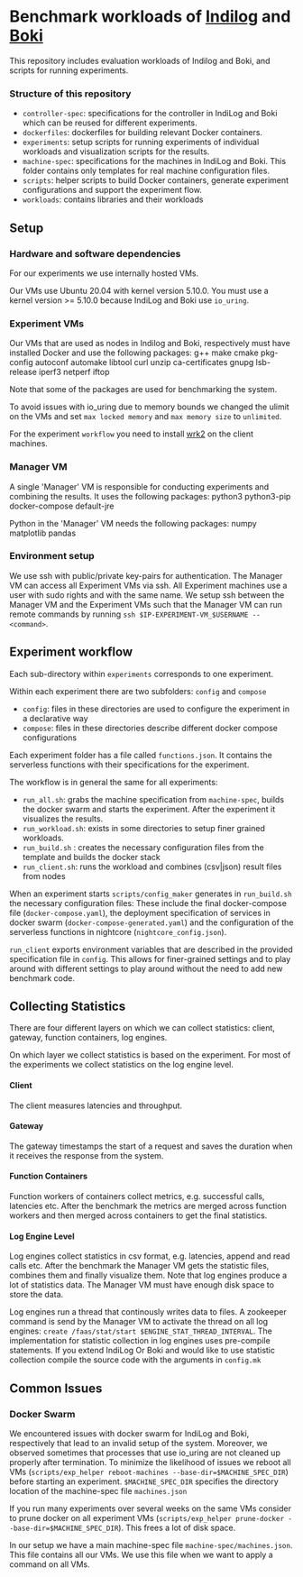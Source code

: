 Benchmark workloads of [Indilog](https://github.com/MaxWies/IndiLog) and [Boki](https://github.com/ut-osa/boki)
==================================

This repository includes evaluation workloads of Indilog and Boki,
and scripts for running experiments.

### Structure of this repository ###

* `controller-spec`: specifications for the controller in IndiLog and Boki which can be reused for different experiments.
* `dockerfiles`: dockerfiles for building relevant Docker containers.
* `experiments`: setup scripts for running experiments of individual workloads and visualization scripts for the results.
* `machine-spec`: specifications for the machines in IndiLog and Boki. This folder contains only templates for real machine configuration files.
* `scripts`: helper scripts to build Docker containers, generate experiment configurations and support the experiment flow.
* `workloads`: contains libraries and their workloads

## Setup ##

### Hardware and software dependencies ###

For our experiments we use internally hosted VMs.

Our VMs use Ubuntu 20.04 with kernel version 5.10.0. You must use a kernel version >= 5.10.0 because IndiLog and Boki use `io_uring`.

### Experiment VMs ###

Our VMs that are used as nodes in Indilog and Boki, respectively must have installed Docker and use the following packages: g++ make cmake pkg-config autoconf automake libtool curl unzip ca-certificates gnupg lsb-release iperf3 netperf iftop

Note that some of the packages are used for benchmarking the system.

To avoid issues with io_uring due to memory bounds we changed the ulimit on the VMs and set `max locked memory` and `max memory size` to `unlimited`.

For the experiment `workflow` you need to install [wrk2](https://github.com/giltene/wrk2) on the client machines.

### Manager VM ###

A single 'Manager' VM is responsible for conducting experiments and combining the results. It uses the following packages: python3 python3-pip docker-compose default-jre

Python in the 'Manager' VM needs the following packages: numpy matplotlib pandas

### Environment setup ###

We use ssh with public/private key-pairs for authentication. The Manager VM can access all Experiment VMs via ssh. All Experiment machines use a user with sudo rights and with the same name. We setup ssh between the Manager VM and the Experiment VMs such that the Manager VM can run remote commands by running `ssh $IP-EXPERIMENT-VM_$USERNAME -- <command>`.

## Experiment workflow ##

Each sub-directory within `experiments` corresponds to one experiment.

Within each experiment there are two subfolders: `config` and `compose`
* `config`: files in these directories are used to configure the experiment in a declarative way
* `compose`: files in these directories describe different docker compose configurations

Each experiment folder has a file called `functions.json`. It contains the serverless functions with their specifications for the experiment.

The workflow is in general the same for all experiments: 

* `run_all.sh`: grabs the machine specification from `machine-spec`, builds the docker swarm and starts the experiment. After the experiment it visualizes the results.
* `run_workload.sh`: exists in some directories to setup finer grained workloads.
* `run_build.sh` : creates the necessary configuration files from the template and builds the docker stack
* `run_client.sh`: runs the workload and combines (csv|json) result files from nodes

When an experiment starts `scripts/config_maker` generates in `run_build.sh` the necessary configuration files: These include the final docker-compose file (`docker-compose.yaml`), the deployment specification of services in docker swarm (`docker-compose-generated.yaml`) and the configuration of the serverless functions in nightcore (`nightcore_config.json`).

`run_client` exports environment variables that are described in the provided specification file in `config`. This allows for finer-grained settings and to play around with different settings to play around without the need to add new benchmark code.

## Collecting Statistics ##

There are four different layers on which we can collect statistics: client, gateway, function containers, log engines.

On which layer we collect statistics is based on the experiment. For most of the experiments we collect statistics on the log engine level.

#### Client #### 
The client measures latencies and throughput.

#### Gateway ####
The gateway timestamps the start of a request and saves the duration when it receives the response from the system.

#### Function Containers ####
Function workers of containers collect metrics, e.g. successful calls, latencies etc. After the benchmark the metrics are merged across function workers and then merged across containers to get the final statistics.

#### Log Engine Level ####
Log engines collect statistics in csv format, e.g. latencies, append and read calls etc. After the benchmark the Manager VM gets the statistic files, combines them and finally visualize them. Note that log engines produce a lot of statistics data. The Manager VM must have enough disk space to store the data. 

Log engines run a thread that continously writes data to files. A zookeeper command is send by the Manager VM to activate the thread on all log engines: `create /faas/stat/start $ENGINE_STAT_THREAD_INTERVAL`. The implementation for statistic collection in log engines uses pre-compile statements. If you extend IndiLog Or Boki and would like to use statistic collection compile the source code with the arguments in `config.mk`  

## Common Issues ##

### Docker Swarm ###

We encountered issues with docker swarm for IndiLog and Boki, respectively that lead to an invalid setup of the system. Moreover, we observed sometimes that processes that use io_uring are not cleaned up properly after termination. To minimize the likelihood of issues we reboot all VMs (`scripts/exp_helper reboot-machines --base-dir=$MACHINE_SPEC_DIR`) before starting an experiment. `$MACHINE_SPEC_DIR` specifies the directory location of the machine-spec file `machines.json`

If you run many experiments over several weeks on the same VMs consider to prune docker on all experiment VMs (`scripts/exp_helper prune-docker --base-dir=$MACHINE_SPEC_DIR`). This frees a lot of disk space.

In our setup we have a main machine-spec file `machine-spec/machines.json`. This file contains all our VMs. We use this file when we want to apply a command on all VMs.
